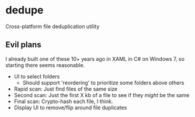 # dedupe

Cross-platform file deduplication utility

## Evil plans

I already built one of these 10+ years ago in XAML in C# on Windows 7, so
starting there seems reasonable.

- UI to select folders
  - Should support 'reordering' to prioritize some folders above others
- Rapid scan: Just find files of the same size
- Second scan: Just the first X kb of a file to see if they _might_ be the same
- Final scan: Crypto-hash each file, I think.
- Display UI to remove/flip around file duplicates
